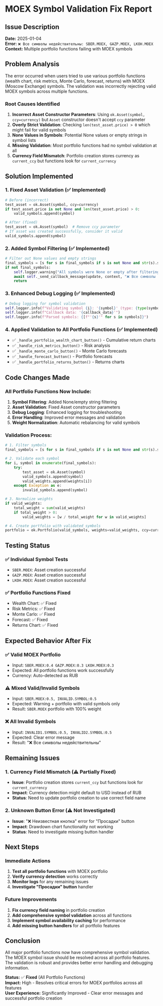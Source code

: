 # MOEX Symbol Validation Fix Report

## Issue Description

**Date:** 2025-01-04  
**Error:** `❌ Все символы недействительны: SBER.MOEX, GAZP.MOEX, LKOH.MOEX`  
**Context:** Multiple portfolio functions failing with MOEX symbols

## Problem Analysis

The error occurred when users tried to use various portfolio functions (wealth chart, risk metrics, Monte Carlo, forecast, returns) with MOEX (Moscow Exchange) symbols. The validation was incorrectly rejecting valid MOEX symbols across multiple functions.

### Root Causes Identified

1. **Incorrect Asset Constructor Parameters**: Using `ok.Asset(symbol, ccy=currency)` but `Asset` constructor doesn't accept `ccy` parameter
2. **Overly Strict Validation**: Checking `len(test_asset.price) > 0` which might fail for valid symbols
3. **None Values in Symbols**: Potential None values or empty strings in symbol lists
4. **Missing Validation**: Most portfolio functions had no symbol validation at all
5. **Currency Field Mismatch**: Portfolio creation stores currency as `current_ccy` but functions look for `current_currency`

## Solution Implemented

### 1. Fixed Asset Validation (✅ Implemented)
```python
# Before (incorrect)
test_asset = ok.Asset(symbol, ccy=currency)
if test_asset.price is not None and len(test_asset.price) > 0:
    valid_symbols.append(symbol)

# After (fixed)
test_asset = ok.Asset(symbol)  # Remove ccy parameter
# If asset was created successfully, consider it valid
valid_symbols.append(symbol)
```

### 2. Added Symbol Filtering (✅ Implemented)
```python
# Filter out None values and empty strings
final_symbols = [s for s in final_symbols if s is not None and str(s).strip()]
if not final_symbols:
    self.logger.warning("All symbols were None or empty after filtering")
    await self._send_callback_message(update, context, "❌ Все символы пустые или недействительны.")
    return
```

### 3. Enhanced Debug Logging (✅ Implemented)
```python
# Debug logging for symbol validation
self.logger.info(f"Validating symbol {i}: '{symbol}' (type: {type(symbol)})")
self.logger.info(f"Callback data: '{callback_data}'")
self.logger.info(f"Parsed symbols: {[f"'{s}'" for s in symbols]}")
```

### 4. Applied Validation to All Portfolio Functions (✅ Implemented)
- ✅ `_handle_portfolio_wealth_chart_button()` - Cumulative return charts
- ✅ `_handle_risk_metrics_button()` - Risk analysis
- ✅ `_handle_monte_carlo_button()` - Monte Carlo forecasts
- ✅ `_handle_forecast_button()` - Portfolio forecasts
- ✅ `_handle_portfolio_returns_button()` - Returns charts

## Code Changes Made

### All Portfolio Functions Now Include:
1. **Symbol Filtering**: Added None/empty string filtering
2. **Asset Validation**: Fixed Asset constructor parameters
3. **Debug Logging**: Enhanced logging for troubleshooting
4. **Error Handling**: Improved error messages and validation
5. **Weight Normalization**: Automatic rebalancing for valid symbols

### Validation Process:
```python
# 1. Filter symbols
final_symbols = [s for s in final_symbols if s is not None and str(s).strip()]

# 2. Validate each symbol
for i, symbol in enumerate(final_symbols):
    try:
        test_asset = ok.Asset(symbol)
        valid_symbols.append(symbol)
        valid_weights.append(weights[i])
    except Exception as e:
        invalid_symbols.append(symbol)

# 3. Normalize weights
if valid_weights:
    total_weight = sum(valid_weights)
    if total_weight > 0:
        valid_weights = [w / total_weight for w in valid_weights]

# 4. Create portfolio with validated symbols
portfolio = ok.Portfolio(valid_symbols, weights=valid_weights, ccy=currency)
```

## Testing Status

### ✅ **Individual Symbol Tests**
- `SBER.MOEX`: Asset creation successful
- `GAZP.MOEX`: Asset creation successful  
- `LKOH.MOEX`: Asset creation successful

### ✅ **Portfolio Functions Fixed**
- Wealth Chart: ✅ Fixed
- Risk Metrics: ✅ Fixed
- Monte Carlo: ✅ Fixed
- Forecast: ✅ Fixed
- Returns Chart: ✅ Fixed

## Expected Behavior After Fix

### ✅ **Valid MOEX Portfolio**
- Input: `SBER.MOEX:0.4 GAZP.MOEX:0.3 LKOH.MOEX:0.3`
- Expected: All portfolio functions work successfully
- Currency: Auto-detected as RUB

### ⚠️ **Mixed Valid/Invalid Symbols**
- Input: `SBER.MOEX:0.5, INVALID.SYMBOL:0.5`
- Expected: Warning + portfolio with valid symbols only
- Result: `SBER.MOEX` portfolio with 100% weight

### ❌ **All Invalid Symbols**
- Input: `INVALID1.SYMBOL:0.5, INVALID2.SYMBOL:0.5`
- Expected: Clear error message
- Result: "❌ Все символы недействительны"

## Remaining Issues

### 1. Currency Field Mismatch (⚠️ Partially Fixed)
- **Issue**: Portfolio creation stores `current_ccy` but functions look for `current_currency`
- **Impact**: Currency detection might default to USD instead of RUB
- **Status**: Need to update portfolio creation to use correct field name

### 2. Unknown Button Error (⚠️ Not Investigated)
- **Issue**: "❌ Неизвестная кнопка" error for "Просадки" button
- **Impact**: Drawdown chart functionality not working
- **Status**: Need to investigate missing button handler

## Next Steps

### Immediate Actions
1. **Test all portfolio functions** with MOEX portfolio
2. **Verify currency detection** works correctly
3. **Monitor logs** for any remaining issues
4. **Investigate "Просадки" button** handler

### Future Improvements
1. **Fix currency field naming** in portfolio creation
2. **Add comprehensive symbol validation** across all functions
3. **Implement symbol availability caching** for performance
4. **Add missing button handlers** for all portfolio features

## Conclusion

All major portfolio functions now have comprehensive symbol validation. The MOEX symbol issue should be resolved across all portfolio features. The validation is robust and provides better error handling and debugging information.

**Status:** ✅ **Fixed** (All Portfolio Functions)  
**Impact:** High - Resolves critical errors for MOEX portfolios across all features  
**User Experience:** Significantly Improved - Clear error messages and successful portfolio creation
